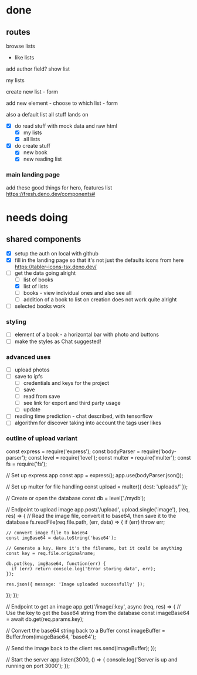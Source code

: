 # done

## routes

browse lists

- like lists

add author field? show list

my lists

create new list - form

add new element - choose to which list - form

also a default list all stuff lands on

- [x] do read stuff with mock data and raw html
  - [x] my lists
  - [x] all lists
- [x] do create stuff
  - [x] new book
  - [x] new reading list

### main landing page

add these good things for hero, features list https://fresh.deno.dev/components#

# needs doing

## shared components

- [x] setup the auth on local with github
- [x] fill in the landing page so that it's not just the defaults icons from here https://tabler-icons-tsx.deno.dev/
- [ ] get the data going alright
  - [ ] list of books
  - [x] list of lists
  - [ ] books - view individual ones and also see all
  - [ ] addition of a book to list on creation does not work quite alright

- [ ] selected books work

### styling
- [ ] element of a book - a horizontal bar with photo and buttons
- [ ] make the styles as Chat suggested!

### advanced uses
- [ ] upload photos
- [ ] save to ipfs
  - [ ] credentials and keys for the project
  - [ ] save
  - [ ] read from save
  - [ ] see link for export and third party usage
  - [ ] update
- [ ] reading time prediction - chat described, with tensorflow
- [ ] algorithm for discover taking into account the tags user likes

### outline of upload variant
const express = require('express');
const bodyParser = require('body-parser');
const level = require('level');
const multer = require('multer');
const fs = require('fs');

// Set up express app
const app = express();
app.use(bodyParser.json());

// Set up multer for file handling
const upload = multer({ dest: 'uploads/' });

// Create or open the database
const db = level('./mydb');

// Endpoint to upload image
app.post('/upload', upload.single('image'), (req, res) => {
  // Read the image file, convert it to base64, then save it to the database
  fs.readFile(req.file.path, (err, data) => {
    if (err) throw err;

    // convert image file to base64
    const imgBase64 = data.toString('base64');
    
    // Generate a key. Here it's the filename, but it could be anything
    const key = req.file.originalname;

    db.put(key, imgBase64, function(err) {
      if (err) return console.log('Error storing data', err);
    });

    res.json({ message: 'Image uploaded successfully' });
  });
});

// Endpoint to get an image
app.get('/image/:key', async (req, res) => {
  // Use the key to get the base64 string from the database
  const imageBase64 = await db.get(req.params.key);
  
  // Convert the base64 string back to a Buffer
  const imageBuffer = Buffer.from(imageBase64, 'base64');

  // Send the image back to the client
  res.send(imageBuffer);
});

// Start the server
app.listen(3000, () => {
  console.log('Server is up and running on port 3000');
});
